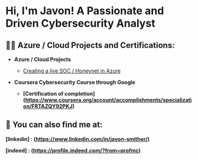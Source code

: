 <h1>Hi, I'm Javon! A Passionate and Driven Cybersecurity Analyst</h1>

<h2>👨‍💻 Azure / Cloud Projects and Certifications:</h2>

- <b>Azure / Cloud Projects</b>
  - [Creating a live SOC / Honeynet in Azure](https://github.com/Javon-Smither/Azure-SOC)
 
- <b>Coursera Cybersecurity Course through Google
  - [Certification of completion] (https://www.coursera.org/account/accomplishments/specialization/FRTAZQY92PKJ)

<h2> 🤳 You can also find me at:</h2>

[linkedin] : (https://www.linkedin.com/in/javon-smither/)

[indeed] : (https://profile.indeed.com/?from=profmc)

<!--
**joshmadakor1/joshmadakor1** is a ✨ _special_ ✨ repository because its `README.md` (this file) appears on your GitHub profile.

Here are some ideas to get you started:

- 🔭 I’m currently working on ...
- 🌱 I’m currently learning ...
- 👯 I’m looking to collaborate on ...
- 🤔 I’m looking for help with ...
- 💬 Ask me about ...
- 📫 How to reach me: ...
- 😄 Pronouns: ...
- ⚡ Fun fact: ...
-->
